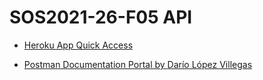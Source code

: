 # SOS2021-26-F05 API

+ [Heroku App Quick Access](https://sos2021-darlopvil-l07.herokuapp.com/)

+ [Postman Documentation Portal by ](https://documenter.getpostman.com/view/14944672/TzJoE12v) [Darío López Villegas](https://github.com/darlopvil)
